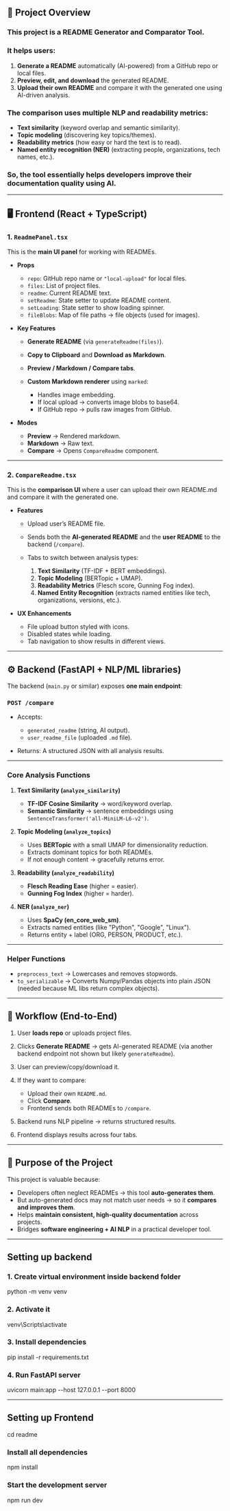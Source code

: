 ## 🚀 Project Overview

### This project is a **README Generator and Comparator Tool**.
### It helps users:

1. **Generate a README** automatically (AI-powered) from a GitHub repo or local files.
2. **Preview, edit, and download** the generated README.
3. **Upload their own README** and compare it with the generated one using AI-driven analysis.

### The **comparison** uses multiple NLP and readability metrics:

* **Text similarity** (keyword overlap and semantic similarity).
* **Topic modeling** (discovering key topics/themes).
* **Readability metrics** (how easy or hard the text is to read).
* **Named entity recognition (NER)** (extracting people, organizations, tech names, etc.).

### So, the tool essentially helps developers **improve their documentation quality** using AI.

---

## 🖥️ Frontend (React + TypeScript)

### **1. `ReadmePanel.tsx`**

This is the **main UI panel** for working with READMEs.

* **Props**

  * `repo`: GitHub repo name or `"local-upload"` for local files.
  * `files`: List of project files.
  * `readme`: Current README text.
  * `setReadme`: State setter to update README content.
  * `setLoading`: State setter to show loading spinner.
  * `fileBlobs`: Map of file paths → file objects (used for images).

* **Key Features**

  * **Generate README** (via `generateReadme(files)`).
  * **Copy to Clipboard** and **Download as Markdown**.
  * **Preview / Markdown / Compare tabs**.
  * **Custom Markdown renderer** using `marked`:

    * Handles image embedding.
    * If local upload → converts image blobs to base64.
    * If GitHub repo → pulls raw images from GitHub.

* **Modes**

  * **Preview** → Rendered markdown.
  * **Markdown** → Raw text.
  * **Compare** → Opens `CompareReadme` component.

---

### **2. `CompareReadme.tsx`**

This is the **comparison UI** where a user can upload their own README.md and compare it with the generated one.

* **Features**

  * Upload user’s README file.
  * Sends both the **AI-generated README** and the **user README** to the backend (`/compare`).
  * Tabs to switch between analysis types:

    1. **Text Similarity** (TF-IDF + BERT embeddings).
    2. **Topic Modeling** (BERTopic + UMAP).
    3. **Readability Metrics** (Flesch score, Gunning Fog index).
    4. **Named Entity Recognition** (extracts named entities like tech, organizations, versions, etc.).

* **UX Enhancements**

  * File upload button styled with icons.
  * Disabled states while loading.
  * Tab navigation to show results in different views.

---

## ⚙️ Backend (FastAPI + NLP/ML libraries)

The backend (`main.py` or similar) exposes **one main endpoint**:

### **`POST /compare`**

* Accepts:

  * `generated_readme` (string, AI output).
  * `user_readme_file` (uploaded `.md` file).
* Returns:
  A structured JSON with all analysis results.

---

### **Core Analysis Functions**

1. **Text Similarity (`analyze_similarity`)**

   * **TF-IDF Cosine Similarity** → word/keyword overlap.
   * **Semantic Similarity** → sentence embeddings using `SentenceTransformer('all-MiniLM-L6-v2')`.

2. **Topic Modeling (`analyze_topics`)**

   * Uses **BERTopic** with a small UMAP for dimensionality reduction.
   * Extracts dominant topics for both READMEs.
   * If not enough content → gracefully returns error.

3. **Readability (`analyze_readability`)**

   * **Flesch Reading Ease** (higher = easier).
   * **Gunning Fog Index** (higher = harder).

4. **NER (`analyze_ner`)**

   * Uses **SpaCy (en\_core\_web\_sm)**.
   * Extracts named entities (like "Python", "Google", "Linux").
   * Returns entity + label (ORG, PERSON, PRODUCT, etc.).

---

### **Helper Functions**

* `preprocess_text` → Lowercases and removes stopwords.
* `to_serializable` → Converts Numpy/Pandas objects into plain JSON (needed because ML libs return complex objects).

---

## 🔗 Workflow (End-to-End)

1. User **loads repo** or uploads project files.
2. Clicks **Generate README** → gets AI-generated README (via another backend endpoint not shown but likely `generateReadme`).
3. User can preview/copy/download it.
4. If they want to compare:

   * Upload their own `README.md`.
   * Click **Compare**.
   * Frontend sends both READMEs to `/compare`.
5. Backend runs NLP pipeline → returns structured results.
6. Frontend displays results across four tabs.

---

## 🎯 Purpose of the Project

This project is valuable because:

* Developers often neglect READMEs → this tool **auto-generates them**.
* But auto-generated docs may not match user needs → so it **compares and improves them**.
* Helps **maintain consistent, high-quality documentation** across projects.
* Bridges **software engineering + AI NLP** in a practical developer tool.

---

## Setting up backend
### 1. Create virtual environment inside backend folder
python -m venv venv

### 2. Activate it
venv\Scripts\activate

### 3. Install dependencies
pip install -r requirements.txt

### 4. Run FastAPI server
uvicorn main:app --host 127.0.0.1 --port 8000

--- 

## Setting up Frontend
cd readme


### Install all dependencies
npm install


### Start the development server
npm run dev
